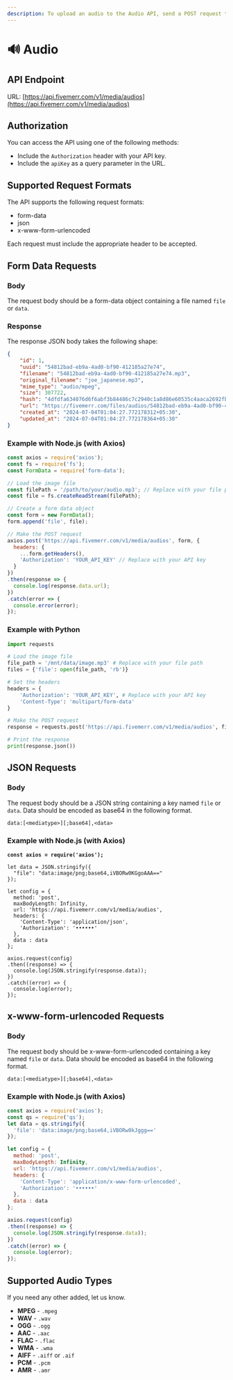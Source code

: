 ```yaml
---
description: To upload an audio to the Audio API, send a POST request to the API endpoint.
---
```


# 🔊 Audio

## API Endpoint

URL: [https://api.fivemerr.com/v1/media/audios](https://api.fivemerr.com/v1/media/audios)

## Authorization

You can access the API using one of the following methods:

* Include the `Authorization` header with your API key.
* Include the `apiKey` as a query parameter in the URL.

## Supported Request Formats

The API supports the following request formats:

* form-data
* json
* x-www-form-urlencoded

Each request must include the appropriate header to be accepted.

## Form Data Requests

### Body

The request body should be a form-data object containing a file named `file` or `data`.&#x20;

### Response

The response JSON body takes the following shape:

```json
{
    "id": 1,
    "uuid": "54812bad-eb9a-4ad0-bf90-412185a27e74",
    "filename": "54812bad-eb9a-4ad0-bf90-412185a27e74.mp3",
    "original_filename": "joe_japanese.mp3",
    "mime_type": "audio/mpeg",
    "size": 307722,
    "hash": "4dfdfa634076d6f6abf3b84486c7c2940c1a8d86e60535c4aaca2692fbb6d650",
    "url": "https://fivemerr.com/files/audios/54812bad-eb9a-4ad0-bf90-412185a27e74.mp3",
    "created_at": "2024-07-04T01:04:27.772178312+05:30",
    "updated_at": "2024-07-04T01:04:27.772178364+05:30"
}
```

### Example with Node.js (with Axios)

```javascript
const axios = require('axios');
const fs = require('fs');
const FormData = require('form-data');

// Load the image file
const filePath = '/path/to/your/audio.mp3'; // Replace with your file path
const file = fs.createReadStream(filePath);

// Create a form data object
const form = new FormData();
form.append('file', file);

// Make the POST request
axios.post('https://api.fivemerr.com/v1/media/audios', form, {
  headers: {
    ...form.getHeaders(),
    'Authorization': 'YOUR_API_KEY' // Replace with your API key
  }
})
.then(response => {
  console.log(response.data.url);
})
.catch(error => {
  console.error(error);
});

```

### Example with Python

```python
import requests

# Load the image file
file_path = '/mnt/data/image.mp3' # Replace with your file path
files = {'file': open(file_path, 'rb')}

# Set the headers
headers = {
    'Authorization': 'YOUR_API_KEY', # Replace with your API key
    'Content-Type': 'multipart/form-data'
}

# Make the POST request
response = requests.post('https://api.fivemerr.com/v1/media/audios', files=files, headers=headers)

# Print the response
print(response.json())

```

## JSON Requests

### Body

The request body should be a JSON string containing a key named `file` or `data`.  Data should be encoded as base64 in the following format.

```
data:[<mediatype>][;base64],<data>
```

### Example with Node.js (with Axios)

<pre class="language-javascript"><code class="lang-javascript"><strong>const axios = require('axios');
</strong>
let data = JSON.stringify({
  "file": "data:image/png;base64,iVBORw0KGgoAAA=="
});

let config = {
  method: 'post',
  maxBodyLength: Infinity,
  url: 'https://api.fivemerr.com/v1/media/audios',
  headers: { 
    'Content-Type': 'application/json', 
    'Authorization': '••••••'
  },
  data : data
};

axios.request(config)
.then((response) => {
  console.log(JSON.stringify(response.data));
})
.catch((error) => {
  console.log(error);
});
</code></pre>

## x-www-form-urlencoded Requests

### Body

The request body should be x-www-form-urlencoded containing a key named `file` or `data`.  Data should be encoded as base64 in the following format.

```
data:[<mediatype>][;base64],<data>
```

### Example with Node.js (with Axios)

```javascript
const axios = require('axios');
const qs = require('qs');
let data = qs.stringify({
  'file': 'data:image/png;base64,iVBORw0kJggg==' 
});

let config = {
  method: 'post',
  maxBodyLength: Infinity,
  url: 'https://api.fivemerr.com/v1/media/audios',
  headers: { 
    'Content-Type': 'application/x-www-form-urlencoded', 
    'Authorization': '••••••'
  },
  data : data
};

axios.request(config)
.then((response) => {
  console.log(JSON.stringify(response.data));
})
.catch((error) => {
  console.log(error);
});
```

## Supported Audio Types

If you need any other added, let us know.

* **MPEG** - `.mpeg`
* **WAV** - `.wav`
* **OGG** - `.ogg`
* **AAC** - `.aac`
* **FLAC** - `.flac`
* **WMA** - `.wma`
* **AIFF** - `.aiff` or `.aif`
* **PCM** - `.pcm`
* **AMR** - `.amr`
